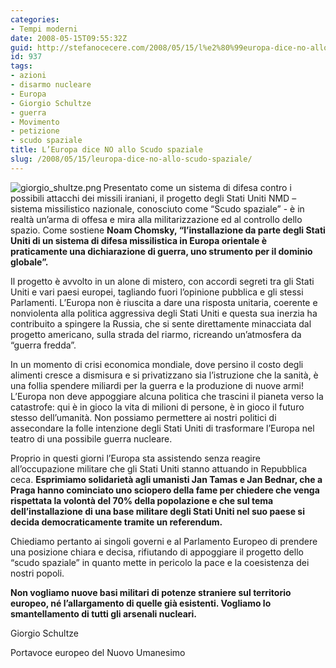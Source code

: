 ```yaml
---
categories:
- Tempi moderni
date: 2008-05-15T09:55:32Z
guid: http://stefanocecere.com/2008/05/15/l%e2%80%99europa-dice-no-allo-scudo-spaziale/
id: 937
tags:
- azioni
- disarmo nucleare
- Europa
- Giorgio Schultze
- guerra
- Movimento
- petizione
- scudo spaziale
title: L’Europa dice NO allo Scudo spaziale
slug: /2008/05/15/leuropa-dice-no-allo-scudo-spaziale/
---
```


<img src='http://stefanocecere.com/wp-content/uploads/sites/3/2008/05/giorgio_shultze.png' alt='giorgio_shultze.png' align="left" />Presentato come un sistema di difesa contro i possibili attacchi dei missili iraniani, il progetto degli Stati Uniti NMD – sistema missilistico nazionale, conosciuto come “Scudo spaziale” - è in realtà un’arma di offesa e mira alla militarizzazione ed al controllo dello spazio. Come sostiene **Noam Chomsky, “l’installazione da parte degli Stati Uniti di un sistema di difesa missilistica in Europa orientale è praticamente una dichiarazione di guerra, uno strumento per il dominio globale”.** 

Il progetto è avvolto in un alone di mistero, con accordi segreti tra gli Stati Uniti e vari paesi europei, tagliando fuori l’opinione pubblica e gli stessi Parlamenti. L’Europa non è riuscita a dare una risposta unitaria, coerente e nonviolenta alla politica aggressiva degli Stati Uniti e questa sua inerzia ha contribuito a spingere la Russia, che si sente direttamente minacciata dal progetto americano, sulla strada del riarmo, ricreando un’atmosfera da “guerra fredda”.

In un momento di crisi economica mondiale, dove persino il costo degli alimenti cresce a dismisura e si privatizzano sia l’istruzione che la sanità, è una follia spendere miliardi per la guerra e la produzione di nuove armi! L’Europa non deve appoggiare alcuna politica che trascini il pianeta verso la catastrofe: qui è in gioco la vita di milioni di persone, è in gioco il futuro stesso dell’umanità. Non possiamo permettere ai nostri politici di assecondare la folle intenzione degli Stati Uniti di trasformare l’Europa nel teatro di una possibile guerra nucleare.

Proprio in questi giorni l’Europa sta assistendo senza reagire all’occupazione militare che gli Stati Uniti stanno attuando in Repubblica ceca. **Esprimiamo solidarietà agli umanisti Jan Tamas e Jan Bednar, che a Praga hanno cominciato uno sciopero della fame per chiedere che venga rispettata la volontà del 70% della popolazione e che sul tema dell’installazione di una base militare degli Stati Uniti nel suo paese si decida democraticamente tramite un referendum.** 

Chiediamo pertanto ai singoli governi e al Parlamento Europeo di prendere una posizione chiara e decisa, rifiutando di appoggiare il progetto dello “scudo spaziale” in quanto mette in pericolo la pace e la coesistenza dei nostri popoli.

**Non vogliamo nuove basi militari di potenze straniere sul territorio europeo, né l’allargamento di quelle già esistenti. Vogliamo lo smantellamento di tutti gli arsenali nucleari.** 

Giorgio Schultze
  
Portavoce europeo del Nuovo Umanesimo